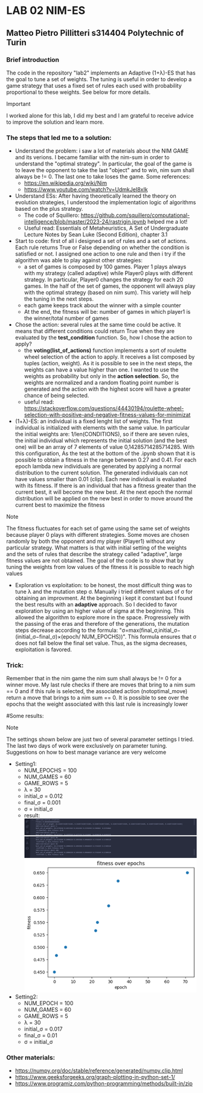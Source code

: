# LAB 02 NIM-ES
## Matteo Pietro Pillitteri s314404 Polytechnic of Turin

### Brief introduction
The code in the repository "lab2" implements an Adaptive (1+λ)-ES that has the goal to tune a set of weights. The tuning is useful in order to develop a game strategy that uses a fixed set of rules each used with probability proportional to these weights. See below for more details.
> [!IMPORTANT]
> I worked alone for this lab, I did my best and I am grateful to receive advice to improve the solution and learn more.

### The steps that led me to a solution:
- Understand the problem: i saw a lot of materials about the NIM GAME and its verions. I became familiar with the nim-sum in order to understand the "optimal strategy". In particular, the goal of the game is to leave the opponent to take the last "object" and to win, nim sum shall always be != 0. The last one to take loses the game. Some references:
   - https://en.wikipedia.org/wiki/Nim
   - https://www.youtube.com/watch?v=UdmkJeI8xIk
- Understand ESs: After having theoretically learned the theory on evolution strategies, I understood the implementation logic of algorithms based on the plus strategy.
  - The code of Squillero: https://github.com/squillero/computational-intelligence/blob/master/2023-24/rastrigin.ipynb helped me a lot!
  - Useful read:  Essentials of Metaheuristics, A Set of Undergraduate Lecture Notes by Sean Luke (Second Edition), chapter 3.1
- Start to code: first of all i designed a set of rules and a set of actions. Each rule returns True or False depending on whether the condition is satisfied or not. I assigned one action to one rule and then i try if the algorithm was able to play against other strategies:
  - a set of games is composed by 100 games. Player 1 plays always with my strategy (called adaptive) while Player0 plays with different strategy. In particular, Player0 changes the strategy for each 20 games. In the half of the set of games, the opponent will always play with the optimal strategy (based on nim sum). This variety will help the tuning in the next steps.
  - each game keeps track about the winner with a simple counter
  - At the end, the fitness will be: number of games in which player1 is the winner/total number of games
- Chose the action: several rules at the same time could be active. It means that different conditions could return True when they are evaluated by the **test_condition** function. So, how I chose the action to apply?
   - the **voting(list_of_actions)** function implements a sort of roulette wheel selection of the action to apply. It receives a list composed by tuples (action, weight). As it is possible to see in the next steps, the weights can have a value higher than one. I wanted to use the weights as probability but only in the __action selection__. So, the weights are normalized and a random floating point number is generated and the action with the highest score will have a greater chance of being selected.
   - useful read: https://stackoverflow.com/questions/44430194/roulette-wheel-selection-with-positive-and-negative-fitness-values-for-minimizat
- (1+λ)-ES: an individual is a fixed lenght list of weights. The first individual is initialized with elements with the same value. In particular the initial weights are: 1/len(CONDITIONS), so if there are seven rules, the initial individual which represents the initial solution (and the best one) will be an array of 7 elements of value 0,14285714285714285.  With this configuration, As the test at the bottom of the .ipynb shown that it is possible to obtain a fitness in the range between 0.27 and 0.41. For each epoch lambda new individuals are generated by applying a normal distribution to the current solution. The generated individuals can not have values smaller than 0.01 (clip). Each new individual is evaluated with its fitness. If there is an individual that has a fitness greater than the current best, it will become the new best. At the next epoch the normal distribution will be applied on the new best in order to move around the current best to maximize the fitness
> [!NOTE]
> The fitness fluctuates for each set of game using the same set of weights because player 0 plays with different strategies. Some moves are chosen randomly by both the opponent and my player (Player1) without any particular strategy. What matters is that with initial setting of the weights and the sets of rules that describe the strategy called "adaptive", large fitness values are not obtained. The goal of the code is to show that by tuning the weights from low values of the fitness it is possible to reach high values

- Exploration vs exploitation: to be honest, the most difficult thing was to tune λ and the mutation step σ. Manually i tried different values of σ for obtaining an improvment. At the beginning i kept it constant but I found the best results with an **adaptive** approach. So I decided to favor exploration by using an higher value of sigma at the beginning. This allowed the algorithm to explore more in the space.
Progressively with the passing of the eras and therefore of the generations, the mutation steps decrease according to the formula: "σ=max(final_σ,initial_σ−(initial_σ−final_σ)×(epoch/ NUM_EPOCHS))". This formula ensures that σ does not fall below the final set value. Thus, as the sigma decreases, exploitation is favored.

### Trick:
Remember that in the nim game the nim sum shall always be != 0 for a winner move. My last rule checks if there are moves that bring to a nim sum == 0 and if this rule is selected, the associated action (notoptimal_move) return a move that brings to a nim sum == 0. It is possible to see over the epochs that the weight associated with this last rule is increasingly lower

#Some results:
> [!NOTE]
> The settings shown below are just two of several parameter settings I tried. The last two days of work were exclusively on parameter tuning. Suggestions on how to best manage variance are very welcome
- Setting1:
   - NUM_EPOCHS = 100 
   - NUM_GAMES = 60 
   - GAME_ROWS = 5
   - λ = 30
   - initial_σ = 0.012
   - final_σ = 0.001
   - σ = initial_σ
   - result:
     ![Screenshot](./result_images/start.png)
     ![Screenshot](./result_images/end.png)
     ![Screenshot](./result_images/graph.png)
- Setting2:
   - NUM_EPOCH = 100
   - NUM_GAMES = 60
   - GAME_ROWS = 5
   - λ = 30
   - initial_σ = 0.017
   - final_σ = 0.01
   - σ = initial_σ

### Other materials:
- https://numpy.org/doc/stable/reference/generated/numpy.clip.html
- https://www.geeksforgeeks.org/graph-plotting-in-python-set-1/
- https://www.programiz.com/python-programming/methods/built-in/zip


